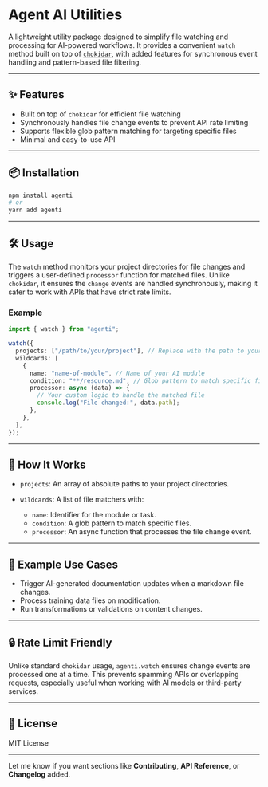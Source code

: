 # Agent AI Utilities

A lightweight utility package designed to simplify file watching and processing for AI-powered workflows. It provides a convenient `watch` method built on top of [`chokidar`](https://www.npmjs.com/package/chokidar), with added features for synchronous event handling and pattern-based file filtering.

---

## ✨ Features

- Built on top of `chokidar` for efficient file watching
- Synchronously handles file change events to prevent API rate limiting
- Supports flexible glob pattern matching for targeting specific files
- Minimal and easy-to-use API

---

## 📦 Installation

```bash
npm install agenti
# or
yarn add agenti
```

---

## 🛠 Usage

The `watch` method monitors your project directories for file changes and triggers a user-defined `processor` function for matched files. Unlike `chokidar`, it ensures the `change` events are handled synchronously, making it safer to work with APIs that have strict rate limits.

### Example

```ts
import { watch } from "agenti";

watch({
  projects: ["/path/to/your/project"], // Replace with the path to your project
  wildcards: [
    {
      name: "name-of-module", // Name of your AI module
      condition: "**/resource.md", // Glob pattern to match specific files
      processor: async (data) => {
        // Your custom logic to handle the matched file
        console.log("File changed:", data.path);
      },
    },
  ],
});
```

---

## 🧠 How It Works

- `projects`: An array of absolute paths to your project directories.
- `wildcards`: A list of file matchers with:

  - `name`: Identifier for the module or task.
  - `condition`: A glob pattern to match specific files.
  - `processor`: An async function that processes the file change event.

---

## 📁 Example Use Cases

- Trigger AI-generated documentation updates when a markdown file changes.
- Process training data files on modification.
- Run transformations or validations on content changes.

---

## 🔒 Rate Limit Friendly

Unlike standard `chokidar` usage, `agenti.watch` ensures change events are processed one at a time. This prevents spamming APIs or overlapping requests, especially useful when working with AI models or third-party services.

---

## 📃 License

MIT License

---

Let me know if you want sections like **Contributing**, **API Reference**, or **Changelog** added.
